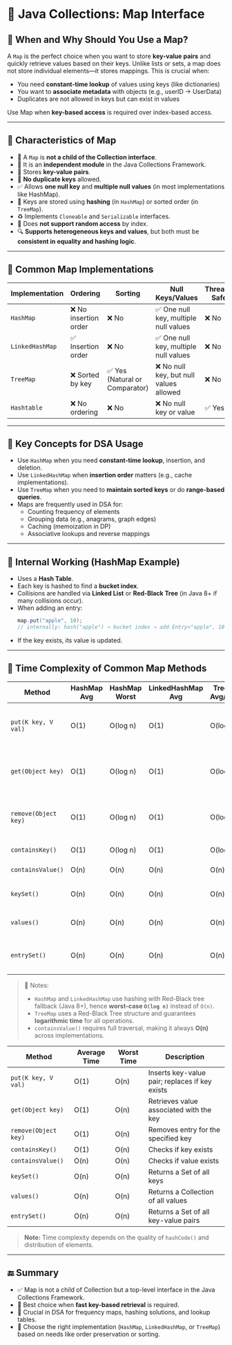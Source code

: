 # 📘 Java Collections: Map Interface

## 🔹 When and Why Should You Use a Map?

A `Map` is the perfect choice when you want to store **key-value pairs** and quickly retrieve values based on their keys. Unlike lists or sets, a map does not store individual elements—it stores mappings. This is crucial when:
- You need **constant-time lookup** of values using keys (like dictionaries)
- You want to **associate metadata** with objects (e.g., userID → UserData)
- Duplicates are not allowed in keys but can exist in values

Use Map when **key-based access** is required over index-based access.

---

## 🔸 Characteristics of Map

- 🔑 A `Map` is **not a child of the Collection interface**.
- 📘 It is an **independent module** in the Java Collections Framework.
- 🔐 Stores **key-value pairs**.
- 🚫 **No duplicate keys** allowed.
- ✅ Allows **one null key** and **multiple null values** (in most implementations like HashMap).
- 🧠 Keys are stored using **hashing** (in `HashMap`) or sorted order (in `TreeMap`).
- ♻️ Implements `Cloneable` and `Serializable` interfaces.
- 🔄 Does **not support random access** by index.
- 🔍 **Supports heterogeneous keys and values**, but both must be **consistent in equality and hashing logic**.

---

## 🔸 Common Map Implementations

| Implementation     | Ordering             | Sorting          | Null Keys/Values         | Thread-Safe |
|--------------------|----------------------|------------------|--------------------------|-------------|
| `HashMap`          | ❌ No insertion order| ❌ No             | ✅ One null key, multiple null values | ❌ No |
| `LinkedHashMap`    | ✅ Insertion order   | ❌ No             | ✅ One null key, multiple null values | ❌ No |
| `TreeMap`          | ❌ Sorted by key     | ✅ Yes (Natural or Comparator) | ❌ No null key, but null values allowed | ❌ No |
| `Hashtable`        | ❌ No ordering       | ❌ No             | ❌ No null key or value  | ✅ Yes |

---

## 🔸 Key Concepts for DSA Usage

- Use `HashMap` when you need **constant-time lookup**, insertion, and deletion.
- Use `LinkedHashMap` when **insertion order** matters (e.g., cache implementations).
- Use `TreeMap` when you need to **maintain sorted keys** or do **range-based queries**.
- Maps are frequently used in DSA for:
    - Counting frequency of elements
    - Grouping data (e.g., anagrams, graph edges)
    - Caching (memoization in DP)
    - Associative lookups and reverse mappings

---

## 🔸 Internal Working (HashMap Example)

- Uses a **Hash Table**.
- Each key is hashed to find a **bucket index**.
- Collisions are handled via **Linked List** or **Red-Black Tree** (in Java 8+ if many collisions occur).
- When adding an entry:
  ```java
  map.put("apple", 10);
  // internally: hash("apple") → bucket index → add Entry<"apple", 10>
  ```
- If the key exists, its value is updated.

---

## 🔸 Time Complexity of Common Map Methods

| Method              | HashMap Avg | HashMap Worst | LinkedHashMap Avg | TreeMap Avg/Worst | Description                              |
|---------------------|-------------|----------------|-------------------|------------------|------------------------------------------|
| `put(K key, V val)` | O(1)        | O(log n)       | O(1)              | O(log n)         | Inserts key-value pair; replaces if key exists |
| `get(Object key)`   | O(1)        | O(log n)       | O(1)              | O(log n)         | Retrieves value associated with the key  |
| `remove(Object key)`| O(1)        | O(log n)       | O(1)              | O(log n)         | Removes entry for the specified key      |
| `containsKey()`     | O(1)        | O(log n)       | O(1)              | O(log n)         | Checks if key exists                     |
| `containsValue()`   | O(n)        | O(n)           | O(n)              | O(n)             | Checks if value exists                   |
| `keySet()`          | O(n)        | O(n)           | O(n)              | O(n)             | Returns a Set of all keys                |
| `values()`          | O(n)        | O(n)           | O(n)              | O(n)             | Returns a Collection of all values       |
| `entrySet()`        | O(n)        | O(n)           | O(n)              | O(n)             | Returns a Set of all key-value pairs     |

> 📌 Notes:
> - `HashMap` and `LinkedHashMap` use hashing with Red-Black tree fallback (Java 8+), hence **worst-case `O(log n)`** instead of `O(n)`.
> - `TreeMap` uses a Red-Black Tree structure and guarantees **logarithmic time** for all operations.
> - `containsValue()` requires full traversal, making it always **O(n)** across implementations.

| Method               | Average Time | Worst Time | Description |
|----------------------|--------------|------------|-------------|
| `put(K key, V val)`  | O(1)         | O(n)       | Inserts key-value pair; replaces if key exists |
| `get(Object key)`    | O(1)         | O(n)       | Retrieves value associated with the key |
| `remove(Object key)` | O(1)         | O(n)       | Removes entry for the specified key |
| `containsKey()`      | O(1)         | O(n)       | Checks if key exists |
| `containsValue()`    | O(n)         | O(n)       | Checks if value exists |
| `keySet()`           | O(n)         | O(n)       | Returns a Set of all keys |
| `values()`           | O(n)         | O(n)       | Returns a Collection of all values |
| `entrySet()`         | O(n)         | O(n)       | Returns a Set of all key-value pairs |

> **Note:** Time complexity depends on the quality of `hashCode()` and distribution of elements.


---

## 🔚 Summary

- ✅ Map is not a child of Collection but a top-level interface in the Java Collections Framework.
- 🔑 Best choice when **fast key-based retrieval** is required.
- 🧠 Crucial in DSA for frequency maps, hashing solutions, and lookup tables.
- 🧰 Choose the right implementation (`HashMap`, `LinkedHashMap`, or `TreeMap`) based on needs like order preservation or sorting.
